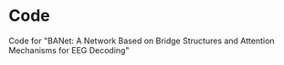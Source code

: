 # Code
Code for "BANet: A Network Based on Bridge Structures and Attention Mechanisms for EEG Decoding"
